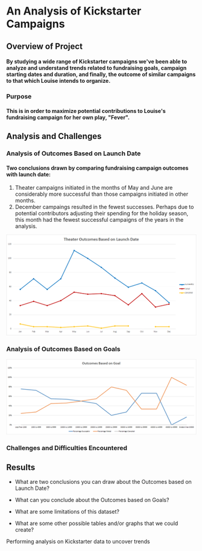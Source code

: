 # An Analysis of Kickstarter Campaigns

## Overview of Project
#### By studying a wide range of Kickstarter campaigns we've been able to analyze and understand trends related to fundraising goals, campaign starting dates and duration, and finally, the outcome of similar campaigns to that which Louise intends to organize.  

### Purpose
#### This is in order to maximize potential contributions to Louise's fundraising campaign for her own play, "Fever".    

## Analysis and Challenges

### Analysis of Outcomes Based on Launch Date
#### Two conclusions drawn by comparing fundraising campaign outcomes with launch date:
1.  Theater campaigns initiated in the months of May and June are considerably more successful than those campaigns initiated in other months.
2.  December campaings resulted in the fewest successes.  Perhaps due to potential contributors adjusting their spending for the holiday season, this month had the fewest successful campaigns of the years in the analysis.


![Theater_Outcomes_vs_Launch.png](https://github.com/frostbrosracing/kickstarter-analysis/blob/main/Resources/Theater_Outcomes_vs_Launch.png)

### Analysis of Outcomes Based on Goals
![Outcomes_vs_Goals.png](https://github.com/frostbrosracing/kickstarter-analysis/blob/main/Resources/Outcomes_vs_Goals.png)

### Challenges and Difficulties Encountered

## Results

- What are two conclusions you can draw about the Outcomes based on Launch Date?

- What can you conclude about the Outcomes based on Goals?

- What are some limitations of this dataset?

- What are some other possible tables and/or graphs that we could create?

Performing analysis on Kickstarter data to uncover trends


